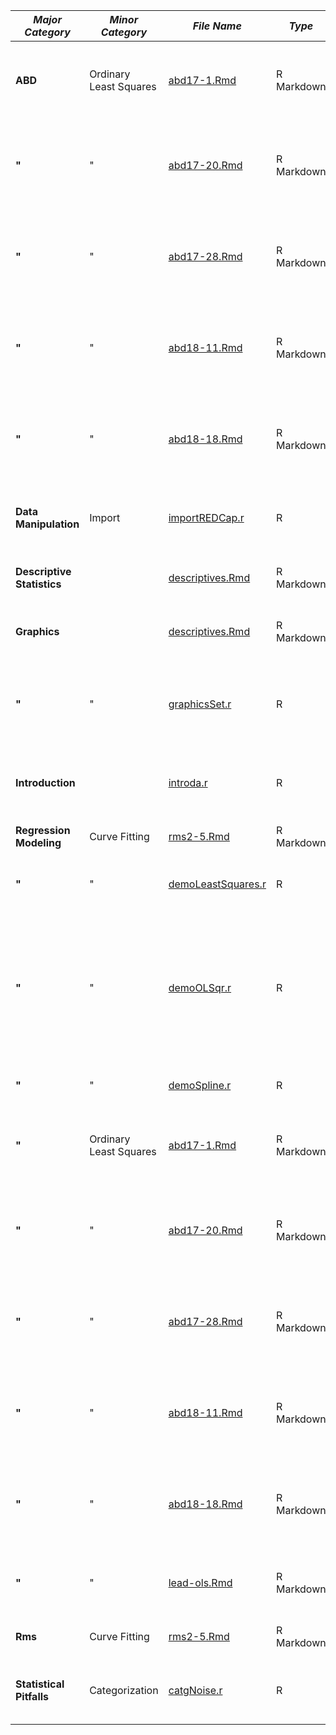*Major Category* | *Minor Category* | *File Name* | *Type* | *Description*
---- | ---- | ---- | ---- | ----
**ABD**| Ordinary Least Squares | [abd17-1.Rmd](https://github.com/harrelfe/rscripts/blob/master/abd17-1.Rmd) | R Markdown | Analysis of Biological Data Chapter 17 Practice Problems 1-3; [report](http://htmlpreview.github.io/?https://github.com/harrelfe/rscripts/blob/master/abd17-1.html)
**"**| " | [abd17-20.Rmd](https://github.com/harrelfe/rscripts/blob/master/abd17-20.Rmd) | R Markdown | Analysis of Biological Data Chapter 17 Assignment Problems 20-21; [report](http://htmlpreview.github.io/?https://github.com/harrelfe/rscripts/blob/master/abd17-20.html)
**"**| " | [abd17-28.Rmd](https://github.com/harrelfe/rscripts/blob/master/abd17-28.Rmd) | R Markdown | Analysis of Biological Data Chapter 17 Assignment Problem 28; [report](http://htmlpreview.github.io/?https://github.com/harrelfe/rscripts/blob/master/abd17-28.html)
**"**| " | [abd18-11.Rmd](https://github.com/harrelfe/rscripts/blob/master/abd18-11.Rmd) | R Markdown | Analysis of Biological Data Chapter 18 Assignment Problem 11; [report](http://htmlpreview.github.io/?https://github.com/harrelfe/rscripts/blob/master/abd18-11.html)
**"**| " | [abd18-18.Rmd](https://github.com/harrelfe/rscripts/blob/master/abd18-18.Rmd) | R Markdown | Analysis of Biological Data Chapter 18 Assignment Problem 18; [report](http://htmlpreview.github.io/?https://github.com/harrelfe/rscripts/blob/master/abd18-18.html)
**Data Manipulation**| Import | [importREDCap.r](https://github.com/harrelfe/rscripts/blob/master/importREDCap.r) | R | Function to clean up REDCap dataset exported to R
**Descriptive Statistics**|  | [descriptives.Rmd](https://github.com/harrelfe/rscripts/blob/master/descriptives.Rmd) | R Markdown | Descriptive Analysis of FEV Dataset; [report](http://htmlpreview.github.io/?https://github.com/harrelfe/rscripts/blob/master/descriptives.html)
**Graphics**|  | [descriptives.Rmd](https://github.com/harrelfe/rscripts/blob/master/descriptives.Rmd) | R Markdown | Descriptive Analysis of FEV Dataset; [report](http://htmlpreview.github.io/?https://github.com/harrelfe/rscripts/blob/master/descriptives.html)
**"**| " | [graphicsSet.r](https://github.com/harrelfe/rscripts/blob/master/graphicsSet.r) | R | various graphics utility functions including color specifications
**Introduction**|  | [introda.r](https://github.com/harrelfe/rscripts/blob/master/introda.r) | R | Intro to R for Data Analysis (With Self-Contained Data)
**Regression Modeling**| Curve Fitting | [rms2-5.Rmd](https://github.com/harrelfe/rscripts/blob/master/rms2-5.Rmd) | R Markdown | RMS Chapter 2 Problem 5; [report](http://htmlpreview.github.io/?https://github.com/harrelfe/rscripts/blob/master/rms2-5.html)
**"**| " | [demoLeastSquares.r](https://github.com/harrelfe/rscripts/blob/master/demoLeastSquares.r) | R | Interactive Demo of Least Squares and Other Fitting
**"**| " | [demoOLSqr.r](https://github.com/harrelfe/rscripts/blob/master/demoOLSqr.r) | R | Non-Interactive Demo of Polynomial and Spline Fitting with OLS and quantile regression and how to use a list of models
**"**| " | [demoSpline.r](https://github.com/harrelfe/rscripts/blob/master/demoSpline.r) | R | Interactive Demo of Spline Fitting
**"**| Ordinary Least Squares | [abd17-1.Rmd](https://github.com/harrelfe/rscripts/blob/master/abd17-1.Rmd) | R Markdown | Analysis of Biological Data Chapter 17 Practice Problems 1-3; [report](http://htmlpreview.github.io/?https://github.com/harrelfe/rscripts/blob/master/abd17-1.html)
**"**| " | [abd17-20.Rmd](https://github.com/harrelfe/rscripts/blob/master/abd17-20.Rmd) | R Markdown | Analysis of Biological Data Chapter 17 Assignment Problems 20-21; [report](http://htmlpreview.github.io/?https://github.com/harrelfe/rscripts/blob/master/abd17-20.html)
**"**| " | [abd17-28.Rmd](https://github.com/harrelfe/rscripts/blob/master/abd17-28.Rmd) | R Markdown | Analysis of Biological Data Chapter 17 Assignment Problem 28; [report](http://htmlpreview.github.io/?https://github.com/harrelfe/rscripts/blob/master/abd17-28.html)
**"**| " | [abd18-11.Rmd](https://github.com/harrelfe/rscripts/blob/master/abd18-11.Rmd) | R Markdown | Analysis of Biological Data Chapter 18 Assignment Problem 11; [report](http://htmlpreview.github.io/?https://github.com/harrelfe/rscripts/blob/master/abd18-11.html)
**"**| " | [abd18-18.Rmd](https://github.com/harrelfe/rscripts/blob/master/abd18-18.Rmd) | R Markdown | Analysis of Biological Data Chapter 18 Assignment Problem 18; [report](http://htmlpreview.github.io/?https://github.com/harrelfe/rscripts/blob/master/abd18-18.html)
**"**| " | [lead-ols.Rmd](https://github.com/harrelfe/rscripts/blob/master/lead-ols.Rmd) | R Markdown | Linear Model Analysis of Rosner `lead` Dataset; [report](http://htmlpreview.github.io/?https://github.com/harrelfe/rscripts/blob/master/lead-ols.html)
**Rms**| Curve Fitting | [rms2-5.Rmd](https://github.com/harrelfe/rscripts/blob/master/rms2-5.Rmd) | R Markdown | RMS Chapter 2 Problem 5; [report](http://htmlpreview.github.io/?https://github.com/harrelfe/rscripts/blob/master/rms2-5.html)
**Statistical Pitfalls**| Categorization | [catgNoise.r](https://github.com/harrelfe/rscripts/blob/master/catgNoise.r) | R | Interactive RStudio Simulation of Noise and Categorization
